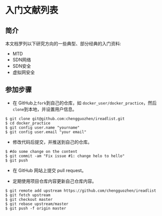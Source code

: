 # 入门文献列表 

## 简介
本文档罗列以下研究方向的一些典型、部分经典的入门资料:
* MTD 
* SDN网络 
* SDN安全
* 虚拟网安全

## 参加步骤

* 在 GitHub上`fork`到自己的仓库，如 `docker_user/docker_practice`，然后`clone`到本地，并设置用户信息。
```
$ git clone git@github.com:chengguozhen/ireadlist.git
$ cd docker_practice
$ git config user.name "yourname"
$ git config user.email "your email"
```
* 修改代码后提交，并推送到自己的仓库。
```
$ #do some change on the content
$ git commit -am "Fix issue #1: change helo to hello"
$ git push
```
* 在 GitHub 网站上提交 pull request。

* 定期使用项目仓库内容更新自己仓库内容。
```
$ git remote add upstream https://github.com/chengguozhen/ireadlist
$ git fetch upstream
$ git checkout master
$ git rebase upstream/master
$ git push -f origin master
```